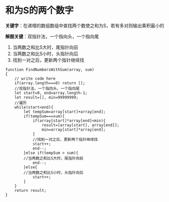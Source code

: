 # 和为S的两个数字

**关键字**：在递增的数组数组中查找两个数使之和为S，若有多对则输出乘积最小的

**解题关键**：双指针法，一个指向头，一个指向尾

1. 当两数之和比S大时，尾指针向前
2. 当两数之和比S小时，头指针向后
3. 找到一对之后，更新两个指针继续找

```
function FindNumbersWithSum(array, sum)
{
    // write code here
    if(array.length===0) return [];
    //双指针法，一个指向头，一个指向尾
    let start=0, end=array.length-1;
    let result=[], min=99999999;
    //遍历
    while(start<end){
        let tempSum=array[start]+array[end];
        if(tempSum===sum){
            if(array[start]*array[end]<min){
                result=[array[start], array[end]];
                min=array[start]*array[end];
            }
            //找到一对之后，更新两个指针继续找
            start++;
            end--;
        }else if(tempSum > sum){
        //当两数之和比S大时，尾指针向前
            end--;
        }else{
        //当两数之和比S小时，头指针向后
            start++;
        }
    }
    return result;
}
```

